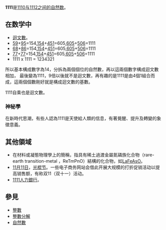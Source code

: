**1111**是[1110与](https://zh.wikipedia.org/wiki/1110 "wikilink")[1112之间的](https://zh.wikipedia.org/wiki/1112 "wikilink")[自然数](../Page/自然数.md "wikilink")。

## 在数学中

  - [迴文數](https://zh.wikipedia.org/wiki/迴文數 "wikilink")。
  - [59](https://zh.wikipedia.org/wiki/59 "wikilink")+[95](https://zh.wikipedia.org/wiki/95 "wikilink")=154,[154](https://zh.wikipedia.org/wiki/154 "wikilink")+[451](https://zh.wikipedia.org/wiki/451 "wikilink")=605,[605](https://zh.wikipedia.org/wiki/605 "wikilink")+[506](https://zh.wikipedia.org/wiki/506 "wikilink")=1111
  - [68](https://zh.wikipedia.org/wiki/68 "wikilink")+[86](https://zh.wikipedia.org/wiki/86 "wikilink")=154,[154](https://zh.wikipedia.org/wiki/154 "wikilink")+[451](https://zh.wikipedia.org/wiki/451 "wikilink")=605,[605](https://zh.wikipedia.org/wiki/605 "wikilink")+[506](https://zh.wikipedia.org/wiki/506 "wikilink")=1111
  - [77](https://zh.wikipedia.org/wiki/77 "wikilink")+[77](https://zh.wikipedia.org/wiki/77 "wikilink")=154,[154](https://zh.wikipedia.org/wiki/154 "wikilink")+[451](https://zh.wikipedia.org/wiki/451 "wikilink")=605,[605](https://zh.wikipedia.org/wiki/605 "wikilink")+[506](https://zh.wikipedia.org/wiki/506 "wikilink")=1111
  - 1111 x 1111 = 1234321

所以基本構成數字為14，分拆為兩個個位的自然數，再以這兩個數字構成迴文數相加， 最後變為1111，9倍以後就不是迴文數，再有趣的是1111是由4個1組合而成，這兩個個數剛好就是構成迴文數的基數。

1111自乘也是迴文數。

### 神秘學

在新時代思潮，有些人認為1111是天使給人類的信息，有著覺醒、提升及轉變的象徵意義。

## 其他領域

  - 在材料或凝態物理學上的簡稱，指具有稀土過渡金屬氮磷族化合物（rare-earth transition-metal ，ReTmPnO）結構的化合物，如[LaFeAsO](https://zh.wikipedia.org/wiki/超導材料 "wikilink")。
  - [11月11日](../Page/11月11日.md "wikilink")，[光棍节](../Page/光棍节.md "wikilink")。一些电子商务网站会借此开展大规模的打折促销活动以提高销售额，有称双11（双十一）活动。
  - [1111人力銀行](../Page/1111人力銀行.md "wikilink")。

## 參見

  - [整數](../Page/整数.md "wikilink")
  - [整數分解](https://zh.wikipedia.org/wiki/整數分解 "wikilink")
  - [自然數](../Page/自然数.md "wikilink")